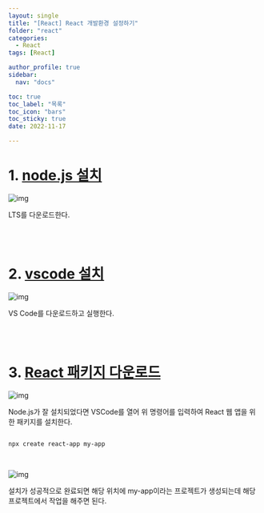```yaml
---
layout: single
title: "[React] React 개발환경 설정하기"
folder: "react"
categories:
  - React
tags: [React]

author_profile: true
sidebar:
  nav: "docs"

toc: true
toc_label: "목록"
toc_icon: "bars"
toc_sticky: true
date: 2022-11-17

---
```


# 1. [node.js 설치](https://nodejs.org)

![img](https://img1.daumcdn.net/thumb/R1280x0/?scode=mtistory2&fname=https%3A%2F%2Fk.kakaocdn.net%2Fdn%2FcLBCUs%2FbtrQCUo0x5U%2FXLiYcKu4Dlakkn4JZQ3NW0%2Fimg.png)

LTS를 다운로드한다.

<br /><br />

# 2. [vscode 설치](https://visualstudio.microsoft.com/ko/downloads/)

![img](https://img1.daumcdn.net/thumb/R1280x0/?scode=mtistory2&fname=https%3A%2F%2Fk.kakaocdn.net%2Fdn%2FbSPTuK%2FbtrQD87IpQh%2F7K1NZMKSKcqE0pM5af58I1%2Fimg.png)

VS Code를 다운로드하고 실행한다.

 <br /><br />

# 3. [React 패키지 다운로드](https://crate-react-app.dev)

![img](https://img1.daumcdn.net/thumb/R1280x0/?scode=mtistory2&fname=https%3A%2F%2Fk.kakaocdn.net%2Fdn%2Fb70MB4%2FbtrQE5iueL8%2FMIboADp7J60BD8KkRmRC2k%2Fimg.png)

 Node.js가 잘 설치되었다면 VSCode를 열어 위 명령어를 입력하여 React 웹 앱을 위한 패키지를 설치한다.

 

```

npx create react-app my-app

```

<br />

![img](https://img1.daumcdn.net/thumb/R1280x0/?scode=mtistory2&fname=https%3A%2F%2Fk.kakaocdn.net%2Fdn%2Fc3EwQx%2FbtrQDcbSiVp%2FrOTk5Wurr3UA0pkHZX7aJK%2Fimg.png)


설치가 성공적으로 완료되면 해당 위치에 my-app이라는 프로젝트가 생성되는데 해당 프로젝트에서 작업을 해주면 된다. 